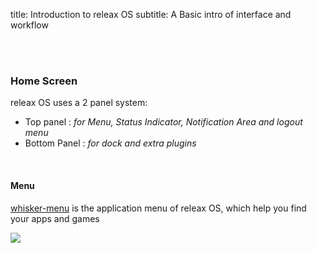 title: Introduction to releax OS
subtitle: A Basic intro of interface and workflow


<br>
<br>


### Home Screen
releax OS uses a 2 panel system:

- Top panel : *for Menu, Status Indicator, Notification Area and logout menu*
- Bottom Panel : *for dock and extra plugins*

<br>

#### Menu
[whisker-menu]() is the application menu of releax OS, which help you find your apps and games


<img class="dimg" src="{{ url_for('static', filename='images/menu.png')}}">

<br>
<br>

